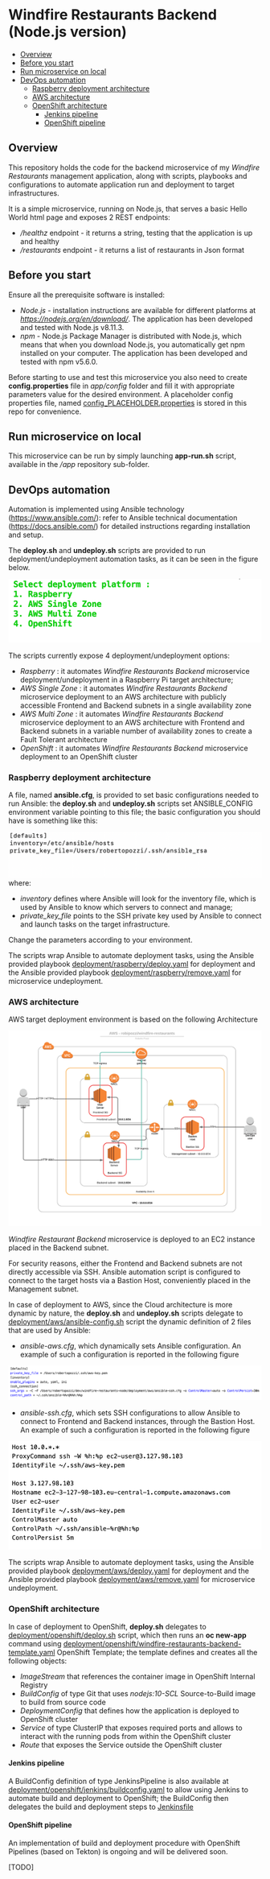 # Windfire Restaurants Backend (Node.js version)
- [Overview](#overview)
- [Before you start](#before-you-start)
- [Run microservice on local](#run-microservice-on-local)
- [DevOps automation](#devops-automation)
  - [Raspberry deployment architecture](#raspberry-deployment-architecture)
  - [AWS architecture](#aws-architecture)
  - [OpenShift architecture](#openshift-architecture)
    - [Jenkins pipeline](#jenkins-pipeline)
    - [OpenShift pipeline](#openshift-pipeline)

## Overview
This repository holds the code for the backend microservice of my *Windfire Restaurants* management application, along with scripts, playbooks and configurations to automate application run and deployment to target infrastructures.

It is a simple microservice, running on Node.js, that serves a basic Hello World html page and exposes 2 REST endpoints:
* */healthz* endpoint - it returns a string, testing that the application is up and healthy
* */restaurants* endpoint - it returns a list of restaurants in Json format

## Before you start
Ensure all the prerequisite software is installed:
* *Node.js* - installation instructions are available for different platforms at *https://nodejs.org/en/download/*. The application has been developed and tested with Node.js v8.11.3.
* *npm* - Node.js Package Manager is distributed with Node.js, which means that when you download Node.js, you automatically get npm installed on your computer. The application has been developed and tested with npm v5.6.0.

Before starting to use and test this microservice you also need to create **config.properties** file in *app/config* folder and fill it with appropriate parameters value for the desired environment. A placeholder config properties file, named [config_PLACEHOLDER.properties](app/config/config_PLACEHOLDER.properties) is stored in this repo for convenience.

## Run microservice on local
This microservice can be run by simply launching **app-run.sh** script, available in the */app* repository sub-folder.

## DevOps automation
Automation is implemented using Ansible technology (https://www.ansible.com/): refer to Ansible technical documentation (https://docs.ansible.com/) for detailed instructions regarding installation and setup.

The **deploy.sh** and **undeploy.sh** scripts are provided to run deployment/undeployment automation tasks, as it can be seen in the figure below. 

![](images/deploy.png)

The scripts currently expose 4 deployment/undeployment options:
* *Raspberry* : it automates *Windfire Restaurants Backend* microservice deployment/undeployment in a Raspberry Pi target architecture;
* *AWS Single Zone* : it automates *Windfire Restaurants Backend* microservice deployment to an AWS architecture with publicly accessible Frontend and Backend subnets in a single availability zone
* *AWS Multi Zone* : it automates *Windfire Restaurants Backend* microservice deployment to an AWS architecture with Frontend and Backend subnets in a variable number of availability zones to create a Fault Tolerant architecture
* *OpenShift* : it automates *Windfire Restaurants Backend* microservice deployment to an OpenShift cluster


### Raspberry deployment architecture
A file, named **ansible.cfg**, is provided to set basic configurations needed to run Ansible: the **deploy.sh** and **undeploy.sh** scripts set ANSIBLE_CONFIG environment variable pointing to this file; the basic configuration you should have is something like this:

![](images/ansible-config.png)
where:

* *inventory* defines where Ansible will look for the inventory file, which is used by Ansible to know which servers to connect and manage;
* *private_key_file* points to the SSH private key used by Ansible to connect and launch tasks on the target infrastructure.

Change the parameters according to your environment.

The scripts wrap Ansible to automate deployment tasks, using the Ansible provided playbook [deployment/raspberry/deploy.yaml](deployment/raspberry/deploy.yaml) for deployment and the Ansible provided playbook [deployment/raspberry/remove.yaml](deployment/raspberry/remove.yaml) for microservice undeployment.


### AWS architecture
AWS target deployment environment is based on the following Architecture

![](images/AWS-robipozzi_windfire-restaurants.png)

*Windfire Restaurant Backend* microservice is deployed to an EC2 instance placed in the Backend subnet. 

For security reasons, either the Frontend and Backend subnets are not directly accessible via SSH. Ansible automation script is configured to connect to the target hosts via a Bastion Host, conveniently placed in the Management subnet.

In case of deployment to AWS, since the Cloud architecture is more dynamic by nature, the **deploy.sh** and **undeploy.sh** scripts delegate to [deployment/aws/ansible-config.sh](deployment/aws/ansible-config.sh) script the dynamic definition of 2 files that are used by Ansible:

* *ansible-aws.cfg*, which dynamically sets Ansible configuration. An example of such a configuration is reported in the following figure

![](images/ansible-aws.cfg.png)

* *ansible-ssh.cfg*, which sets SSH configurations to allow Ansible to connect to Frontend and Backend instances, through the Bastion Host. An example of such a configuration is reported in the following figure

![](images/ansible-ssh.png)

The scripts wrap Ansible to automate deployment tasks, using the Ansible provided playbook [deployment/aws/deploy.yaml](deployment/aws/deploy.yaml) for deployment and the Ansible provided playbook [deployment/aws/remove.yaml](deployment/aws/remove.yaml) for microservice undeployment.


### OpenShift architecture
In case of deployment to OpenShift, **deploy.sh** delegates to [deployment/openshift/deploy.sh](deployment/openshift/deploy.sh) script, which then runs an **oc new-app** command using [deployment/openshift/windfire-restaurants-backend-template.yaml](deployment/openshift/windfire-restaurants-backend-template.yaml) OpenShift Template; the template defines and creates all the following objects:

* *ImageStream* that references the container image in OpenShift Internal Registry
* *BuildConfig* of type Git that uses *nodejs:10-SCL* Source-to-Build image to build from source code
* *DeploymentConfig* that defines how the application is deployed to OpenShift cluster
* *Service* of type ClusterIP that exposes required ports and allows to interact with the running pods from within the OpenShift cluster
* *Route* that exposes the Service outside the OpenShift cluster

#### Jenkins pipeline
A BuildConfig definition of type JenkinsPipeline is also available at [deployment/openshift/jenkins/buildconfig.yaml](deployment/openshift/jenkins/buildconfig.yaml) to allow using Jenkins to automate build and deployment to OpenShift; the BuildConfig then delegates the build and deployment steps to [Jenkinsfile](Jenkinsfile)

#### OpenShift pipeline
An implementation of build and deployment procedure with OpenShift Pipelines (based on Tekton) is ongoing and will be delivered soon.

[TODO]